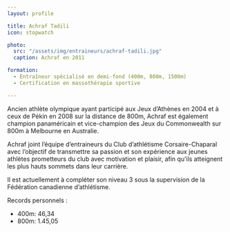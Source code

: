 ```yaml
---
layout: profile

title: Achraf Tadili
icon: stopwatch

photo:
  src: "/assets/img/entraineurs/achraf-tadili.jpg"
  caption: Achraf en 2011

formation:
  - Entraîneur spécialisé en demi-fond (400m, 800m, 1500m)
  - Certification en massothérapie sportive

---
```


Ancien athlète olympique ayant participé aux Jeux d’Athènes en 2004 et à ceux de Pékin en 2008 sur la distance de 800m, Achraf est également champion panaméricain et vice-champion des Jeux du Commonwealth sur 800m à Melbourne en Australie.

Achraf joint l’équipe d’entraineurs du Club d’athlétisme Corsaire-Chaparal avec l’objectif de transmettre sa passion et son expérience aux jeunes athlètes prometteurs du club avec motivation et plaisir, afin qu’ils atteignent les plus hauts sommets dans leur carrière.

Il est actuellement à compléter son niveau 3 sous la supervision de la Fédération canadienne d’athlétisme.

Records personnels :

* 400m: 46,34
* 800m: 1.45,05
